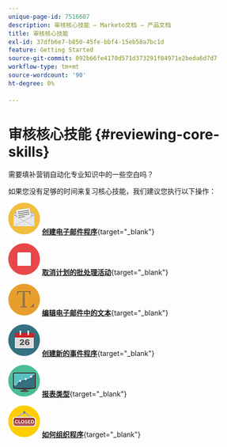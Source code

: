 ```yaml
---
unique-page-id: 7516607
description: 审核核心技能 — Marketo文档 — 产品文档
title: 审核核心技能
exl-id: 37dfb6e7-b850-45fe-bbf4-15eb58a7bc1d
feature: Getting Started
source-git-commit: 092b66fe4170d571d373291f84971e2beda6d7d7
workflow-type: tm+mt
source-wordcount: '90'
ht-degree: 0%

---
```


# 审核核心技能 {#reviewing-core-skills}

需要填补营销自动化专业知识中的一些空白吗？

如果您没有足够的时间来复习核心技能，我们建议您执行以下操作：

![创建电子邮件程序](assets/reviewing-core-skills-1.png) [**创建电子邮件程序**](/help/marketo/product-docs/email-marketing/email-programs/creating-an-email-program/create-an-email-program.md){target="_blank"}

<p>

![取消计划的批处理活动](assets/reviewing-core-skills-2.png) [**取消计划的批处理活动**](/help/marketo/product-docs/core-marketo-concepts/smart-campaigns/using-smart-campaigns/cancel-a-scheduled-batch-campaign-run.md){target="_blank"}

<p>

![编辑电子邮件中的文本](assets/reviewing-core-skills-3.png) [**编辑电子邮件中的文本**](/help/marketo/product-docs/email-marketing/general/email-editor-2/edit-elements-in-an-email.md){target="_blank"}

<p>

![创建新的事件程序](assets/reviewing-core-skills-4.png) [**创建新的事件程序**](/help/marketo/product-docs/demand-generation/events/understanding-events/create-a-new-event-program.md){target="_blank"}

<p>

![报表类型](assets/reviewing-core-skills-5.png) [**报表类型**](/help/marketo/product-docs/reporting/basic-reporting/report-types/report-type-overview.md){target="_blank"}

<p>

![如何组织程序](assets/reviewing-core-skills-6.png) [**如何组织程序**](/help/marketo/product-docs/core-marketo-concepts/programs/working-with-programs/best-practice-how-to-organize-your-programs.md){target="_blank"}
